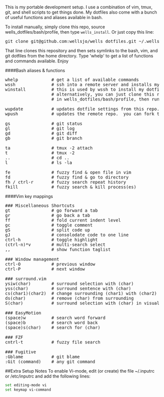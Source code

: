 This is my portable development setup.  I use a combination of vim, tmux, git, and shell scripts to get things done.  My dotfiles also come with a bunch of useful functions and aliases available in bash.

To install manually, simply clone this repo, source wells_dotfiles/bash/profile, then type ```wells_install```.  Or just copy this line:

<pre>
git clone git@github.com:wellsjo/wells_dotfiles.git ~/.wells_dotfiles && source ~/.wells_dotfiles/bash/profile && wells_install
</pre>

That line clones this repository and then sets symlinks to the bash, vim, and git dotfiles from the home directory.  Type 'whelp' to get a list of functions and commands available.  Enjoy

####Bash aliases & functions
<pre>
whelp             # get a list of available commands
wssh              # ssh into a remote server and installs my dotfile setup from this repository
winstall          # this is used by wssh to install my dotfiles upon entering a remote machine.
                  # alternatively, you can just clone this repository, source the profile located
                  # in wells_dotfiles/bash/profile, then run winstall.  This is explained above.

wupdate           # updates dotfile settings from this repo.  optionally just updates locally.
wpush             # updates the remote repo.  you can fork this and go nuts, if you'd like.

gs                # git status
gl                # git log
gd                # git diff
gb                # git branch

ta                # tmux -2 attach
t                 # tmux -2
..                # cd ..
l                 # ls -la

fe                # fuzzy find & open file in vim
fd                # fuzzy find & go to directory
fh / ctrl-r       # fuzzy search repeat history
fkill             # fuzzy search & kill process(es)
</pre>

####Vim key mappings
<pre>
### Miscellaneous Shortcuts
gt                # go forward a tab
gr                # go back a tab
ff                # fold current indent level
gc                # toggle comment
gS                # split code up
gJ                # consolodate code to one line
ctrl-h            # toggle highlight
(ctrl-n)*v        # multi-search select
,,                # show function taglist

### Window management
ctrl-O            # previous window
ctrl-P            # next window

### surround.vim
ysiw(char)        # surround selection with (char)
yss(char)         # surround sentence with (char)
cs(char1)(char2)  # change surrounding (char1) with (char2)
ds(char)          # remove (char) from surrounding
S(char)           # surround selection with (char) in visual mode

### EasyMotion
(space)w          # search word forward
(space)b          # search word back
(space)s(char)    # search for (char)

### FZF
cntrl-t           # fuzzy file search

### Fugitive
:Gblame           # git blame
:Git (command)    # any git command
</pre>

##Extra Setup Notes
To enable Vi-mode, edit (or create) the file ~/.inputrc or /etc/inputrc and add the following lines:

```bash
set editing-mode vi
set keymap vi-command
```
